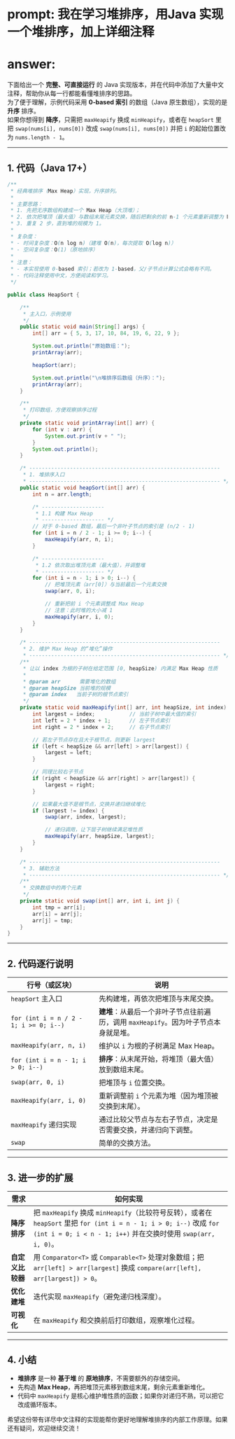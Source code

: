 # prompt: 我在学习堆排序，用Java 实现一个堆排序，加上详细注释
# answer: 
 下面给出一个 **完整、可直接运行** 的 Java 实现版本，并在代码中添加了大量中文注释，帮助你从每一行都能看懂堆排序的思路。  
为了便于理解，示例代码采用 **0‑based 索引** 的数组（Java 原生数组），实现的是 **升序** 排序。  
如果你想得到 **降序**，只需把 `maxHeapify` 换成 `minHeapify`，或者在 `heapSort` 里把 `swap(nums[i], nums[0])` 改成 `swap(nums[i], nums[0])` 并把 `i` 的起始位置改为 `nums.length - 1`。

---

## 1. 代码（Java 17+）

```java
/**
 * 经典堆排序（Max Heap）实现，升序排列。
 * 
 * 主要思路：
 * 1. 先把无序数组构建成一个 Max Heap（大顶堆）；
 * 2. 依次把堆顶（最大值）与数组末尾元素交换，随后把剩余的前 n-1 个元素重新调整为 Max Heap；
 * 3. 重复 2 步，直到堆的规模为 1。
 *
 * 复杂度：
 * - 时间复杂度：O(n log n)（建堆 O(n)，每次提取 O(log n)）
 * - 空间复杂度：O(1)（原地排序）
 *
 * 注意：
 * - 本实现使用 0‑based 索引；若改为 1‑based，父/子节点计算公式会略有不同。
 * - 代码注释使用中文，方便阅读和学习。
 */

public class HeapSort {

    /**
     * 主入口，示例使用
     */
    public static void main(String[] args) {
        int[] arr = { 5, 3, 17, 10, 84, 19, 6, 22, 9 };

        System.out.println("原始数组：");
        printArray(arr);

        heapSort(arr);

        System.out.println("\n堆排序后数组（升序）：");
        printArray(arr);
    }

    /**
     * 打印数组，方便观察排序过程
     */
    private static void printArray(int[] arr) {
        for (int v : arr) {
            System.out.print(v + " ");
        }
        System.out.println();
    }

    /* -------------------------------------------------------------
     * 1. 堆排序入口
     * ------------------------------------------------------------- */
    public static void heapSort(int[] arr) {
        int n = arr.length;

        /* --------------------
         * 1.1 构建 Max Heap
         * -------------------- */
        // 对于 0‑based 数组，最后一个非叶子节点的索引是 (n/2 - 1)
        for (int i = n / 2 - 1; i >= 0; i--) {
            maxHeapify(arr, n, i);
        }

        /* --------------------
         * 1.2 依次取出堆顶元素（最大值），并调整堆
         * -------------------- */
        for (int i = n - 1; i > 0; i--) {
            // 把堆顶元素（arr[0]）与当前最后一个元素交换
            swap(arr, 0, i);

            // 重新把前 i 个元素调整成 Max Heap
            // 注意：此时堆的大小减 1
            maxHeapify(arr, i, 0);
        }
    }

    /* -------------------------------------------------------------
     * 2. 维护 Max Heap 的“堆化”操作
     * ------------------------------------------------------------- */
    /**
     * 让以 index 为根的子树在给定范围 [0, heapSize) 内满足 Max Heap 性质
     *
     * @param arr      需要堆化的数组
     * @param heapSize 当前堆的规模
     * @param index   当前子树的根节点索引
     */
    private static void maxHeapify(int[] arr, int heapSize, int index) {
        int largest = index;           // 当前子树中最大值的索引
        int left = 2 * index + 1;      // 左子节点索引
        int right = 2 * index + 2;     // 右子节点索引

        // 若左子节点存在且大于根节点，则更新 largest
        if (left < heapSize && arr[left] > arr[largest]) {
            largest = left;
        }

        // 同理比较右子节点
        if (right < heapSize && arr[right] > arr[largest]) {
            largest = right;
        }

        // 如果最大值不是根节点，交换并递归继续堆化
        if (largest != index) {
            swap(arr, index, largest);

            // 递归调用，让下层子树继续满足堆性质
            maxHeapify(arr, heapSize, largest);
        }
    }

    /* -------------------------------------------------------------
     * 3. 辅助方法
     * ------------------------------------------------------------- */
    /**
     * 交换数组中的两个元素
     */
    private static void swap(int[] arr, int i, int j) {
        int tmp = arr[i];
        arr[i] = arr[j];
        arr[j] = tmp;
    }
}
```

---

## 2. 代码逐行说明

| 行号（或区块） | 说明 |
|---------------|------|
| `heapSort` 主入口 | 先构建堆，再依次把堆顶与末尾交换。 |
| `for (int i = n / 2 - 1; i >= 0; i--)` | **建堆**：从最后一个非叶子节点往前遍历，调用 `maxHeapify`。因为叶子节点本身就是堆。 |
| `maxHeapify(arr, n, i)` | 维护以 `i` 为根的子树满足 Max Heap。 |
| `for (int i = n - 1; i > 0; i--)` | **排序**：从末尾开始，将堆顶（最大值）放到数组末尾。 |
| `swap(arr, 0, i)` | 把堆顶与 `i` 位置交换。 |
| `maxHeapify(arr, i, 0)` | 重新调整前 `i` 个元素为堆（因为堆顶被交换到末尾）。 |
| `maxHeapify` 递归实现 | 通过比较父节点与左右子节点，决定是否需要交换，并递归向下调整。 |
| `swap` | 简单的交换方法。 |

---

## 3. 进一步的扩展

| 需求 | 如何实现 |
|------|----------|
| **降序排序** | 把 `maxHeapify` 换成 `minHeapify`（比较符号反转），或者在 `heapSort` 里把 `for (int i = n - 1; i > 0; i--)` 改成 `for (int i = 0; i < n - 1; i++)` 并在交换时使用 `swap(arr, i, 0)`。 |
| **自定义比较器** | 用 `Comparator<T>` 或 `Comparable<T>` 处理对象数组；把 `arr[left] > arr[largest]` 换成 `compare(arr[left], arr[largest]) > 0`。 |
| **优化建堆** | 迭代实现 `maxHeapify`（避免递归栈深度）。 |
| **可视化** | 在 `maxHeapify` 和交换前后打印数组，观察堆化过程。 |

---

## 4. 小结

- **堆排序** 是一种 **基于堆** 的 **原地排序**，不需要额外的存储空间。  
- 先构造 **Max Heap**，再把堆顶元素移到数组末尾，剩余元素重新堆化。  
- 代码中 `maxHeapify` 是核心维护堆性质的函数；如果你对递归不熟，可以把它改成循环版本。  

希望这份带有详尽中文注释的实现能帮你更好地理解堆排序的内部工作原理。如果还有疑问，欢迎继续交流！
